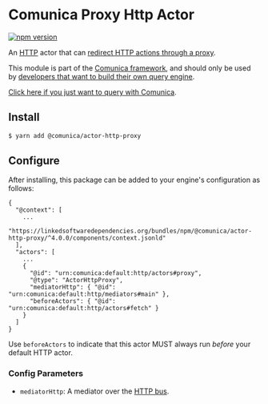 # Comunica Proxy Http Actor

[![npm version](https://badge.fury.io/js/%40comunica%2Factor-http-proxy.svg)](https://www.npmjs.com/package/@comunica/actor-http-proxy)

An [HTTP](https://github.com/comunica/comunica/tree/master/packages/bus-http) actor that
can [redirect HTTP actions through a proxy](https://comunica.dev/docs/query/advanced/proxying/).

This module is part of the [Comunica framework](https://github.com/comunica/comunica),
and should only be used by [developers that want to build their own query engine](https://comunica.dev/docs/modify/).

[Click here if you just want to query with Comunica](https://comunica.dev/docs/query/).

## Install

```bash
$ yarn add @comunica/actor-http-proxy
```

## Configure

After installing, this package can be added to your engine's configuration as follows:
```text
{
  "@context": [
    ...
    "https://linkedsoftwaredependencies.org/bundles/npm/@comunica/actor-http-proxy/^4.0.0/components/context.jsonld"
  ],
  "actors": [
    ...
    {
      "@id": "urn:comunica:default:http/actors#proxy",
      "@type": "ActorHttpProxy",
      "mediatorHttp": { "@id": "urn:comunica:default:http/mediators#main" },
      "beforeActors": { "@id": "urn:comunica:default:http/actors#fetch" }
    }
  ]
}
```

Use `beforeActors` to indicate that this actor MUST always run _before_ your default HTTP actor.

### Config Parameters

* `mediatorHttp`: A mediator over the [HTTP bus](https://github.com/comunica/comunica/tree/master/packages/bus-http).
